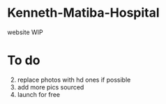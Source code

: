 # Kenneth-Matiba-Hospital
website WIP

# To do

2. replace photos with hd ones if possible
3. add more pics sourced
4. launch for free
